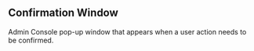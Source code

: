 Confirmation Window
-------------------
Admin Console pop-up window that appears when a user action needs to be
confirmed.

[icon]: fa://fa-window-maximize/#f480ff
